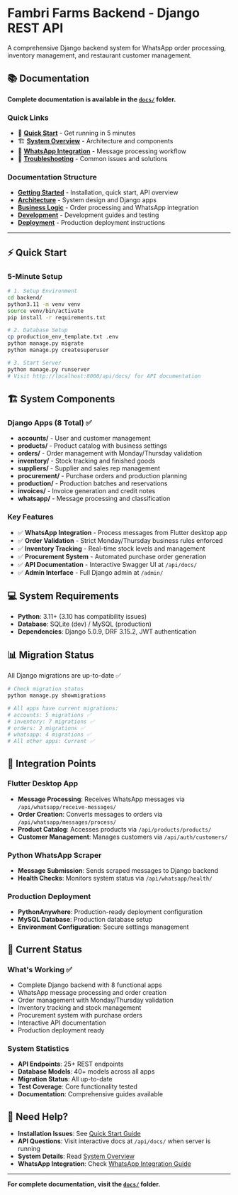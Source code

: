 # Fambri Farms Backend - Django REST API

A comprehensive Django backend system for WhatsApp order processing, inventory management, and restaurant customer management.

## 📚 Documentation

**Complete documentation is available in the [`docs/`](docs/) folder.**

### Quick Links
- 🚀 **[Quick Start](docs/getting-started/quick-start.md)** - Get running in 5 minutes
- 🏗️ **[System Overview](docs/architecture/system-overview.md)** - Architecture and components
- 📱 **[WhatsApp Integration](docs/business-logic/whatsapp-integration.md)** - Message processing workflow
- 🚨 **[Troubleshooting](docs/getting-started/troubleshooting.md)** - Common issues and solutions

### Documentation Structure
- **[Getting Started](docs/getting-started/)** - Installation, quick start, API overview
- **[Architecture](docs/architecture/)** - System design and Django apps
- **[Business Logic](docs/business-logic/)** - Order processing and WhatsApp integration
- **[Development](docs/development/)** - Development guides and testing
- **[Deployment](docs/deployment/)** - Production deployment instructions

---

## ⚡ Quick Start

### 5-Minute Setup
```bash
# 1. Setup Environment
cd backend/
python3.11 -m venv venv
source venv/bin/activate
pip install -r requirements.txt

# 2. Database Setup
cp production_env_template.txt .env
python manage.py migrate
python manage.py createsuperuser

# 3. Start Server
python manage.py runserver
# Visit http://localhost:8000/api/docs/ for API documentation
```

## 🏗️ System Components

### Django Apps (8 Total) ✅
- **accounts/** - User and customer management
- **products/** - Product catalog with business settings  
- **orders/** - Order management with Monday/Thursday validation
- **inventory/** - Stock tracking and finished goods
- **suppliers/** - Supplier and sales rep management
- **procurement/** - Purchase orders and production planning
- **production/** - Production batches and reservations
- **invoices/** - Invoice generation and credit notes
- **whatsapp/** - Message processing and classification

### Key Features
- ✅ **WhatsApp Integration** - Process messages from Flutter desktop app
- ✅ **Order Validation** - Strict Monday/Thursday business rules enforced
- ✅ **Inventory Tracking** - Real-time stock levels and management
- ✅ **Procurement System** - Automated purchase order generation
- ✅ **API Documentation** - Interactive Swagger UI at `/api/docs/`
- ✅ **Admin Interface** - Full Django admin at `/admin/`

## 💻 System Requirements

- **Python**: 3.11+ (3.10 has compatibility issues)
- **Database**: SQLite (dev) / MySQL (production)
- **Dependencies**: Django 5.0.9, DRF 3.15.2, JWT authentication

## 📊 Migration Status

All Django migrations are up-to-date ✅

```bash
# Check migration status
python manage.py showmigrations

# All apps have current migrations:
# accounts: 5 migrations ✅
# inventory: 7 migrations ✅  
# orders: 2 migrations ✅
# whatsapp: 4 migrations ✅
# All other apps: Current ✅
```

## 🔗 Integration Points

### Flutter Desktop App
- **Message Processing**: Receives WhatsApp messages via `/api/whatsapp/receive-messages/`
- **Order Creation**: Converts messages to orders via `/api/whatsapp/messages/process/`
- **Product Catalog**: Accesses products via `/api/products/products/`
- **Customer Management**: Manages customers via `/api/auth/customers/`

### Python WhatsApp Scraper
- **Message Submission**: Sends scraped messages to Django backend
- **Health Checks**: Monitors system status via `/api/whatsapp/health/`

### Production Deployment
- **PythonAnywhere**: Production-ready deployment configuration
- **MySQL Database**: Production database setup
- **Environment Configuration**: Secure settings management

## 📝 Current Status

### What's Working ✅
- Complete Django backend with 8 functional apps
- WhatsApp message processing and order creation
- Order management with Monday/Thursday validation
- Inventory tracking and stock management
- Procurement system with purchase orders
- Interactive API documentation
- Production deployment ready

### System Statistics
- **API Endpoints**: 25+ REST endpoints
- **Database Models**: 40+ models across all apps
- **Migration Status**: All up-to-date
- **Test Coverage**: Core functionality tested
- **Documentation**: Comprehensive guides available

## 🚨 Need Help?

- **Installation Issues**: See [Quick Start Guide](docs/getting-started/quick-start.md)
- **API Questions**: Visit interactive docs at `/api/docs/` when server is running
- **System Details**: Read [System Overview](docs/architecture/system-overview.md)
- **WhatsApp Integration**: Check [WhatsApp Integration Guide](docs/business-logic/whatsapp-integration.md)

---

**For complete documentation, visit the [`docs/`](docs/) folder.**